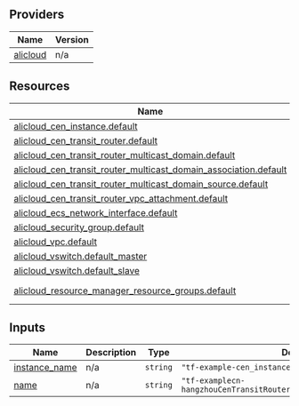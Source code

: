 <!-- BEGIN_TF_DOCS -->
## Providers

| Name | Version |
|------|---------|
| <a name="provider_alicloud"></a> [alicloud](#provider\_alicloud) | n/a |

## Resources

| Name | Type |
|------|------|
| [alicloud_cen_instance.default](https://registry.terraform.io/providers/hashicorp/alicloud/latest/docs/resources/cen_instance) | resource |
| [alicloud_cen_transit_router.default](https://registry.terraform.io/providers/hashicorp/alicloud/latest/docs/resources/cen_transit_router) | resource |
| [alicloud_cen_transit_router_multicast_domain.default](https://registry.terraform.io/providers/hashicorp/alicloud/latest/docs/resources/cen_transit_router_multicast_domain) | resource |
| [alicloud_cen_transit_router_multicast_domain_association.default](https://registry.terraform.io/providers/hashicorp/alicloud/latest/docs/resources/cen_transit_router_multicast_domain_association) | resource |
| [alicloud_cen_transit_router_multicast_domain_source.default](https://registry.terraform.io/providers/hashicorp/alicloud/latest/docs/resources/cen_transit_router_multicast_domain_source) | resource |
| [alicloud_cen_transit_router_vpc_attachment.default](https://registry.terraform.io/providers/hashicorp/alicloud/latest/docs/resources/cen_transit_router_vpc_attachment) | resource |
| [alicloud_ecs_network_interface.default](https://registry.terraform.io/providers/hashicorp/alicloud/latest/docs/resources/ecs_network_interface) | resource |
| [alicloud_security_group.default](https://registry.terraform.io/providers/hashicorp/alicloud/latest/docs/resources/security_group) | resource |
| [alicloud_vpc.default](https://registry.terraform.io/providers/hashicorp/alicloud/latest/docs/resources/vpc) | resource |
| [alicloud_vswitch.default_master](https://registry.terraform.io/providers/hashicorp/alicloud/latest/docs/resources/vswitch) | resource |
| [alicloud_vswitch.default_slave](https://registry.terraform.io/providers/hashicorp/alicloud/latest/docs/resources/vswitch) | resource |
| [alicloud_resource_manager_resource_groups.default](https://registry.terraform.io/providers/hashicorp/alicloud/latest/docs/data-sources/resource_manager_resource_groups) | data source |

## Inputs

| Name | Description | Type | Default | Required |
|------|-------------|------|---------|:--------:|
| <a name="input_instance_name"></a> [instance\_name](#input\_instance\_name) | n/a | `string` | `"tf-example-cen_instance"` | no |
| <a name="input_name"></a> [name](#input\_name) | n/a | `string` | `"tf-examplecn-hangzhouCenTransitRouterMulticastDomainSource35995"` | no |
<!-- END_TF_DOCS -->    